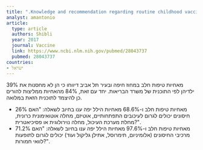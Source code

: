 ```yaml
---
title: ".Knowledge and recommendation regarding routine childhood vaccinations among pediatric healthcare providers in Israel"
analyst: amantonio
article:
  type: article
  authors: Shibli
  year: 2017
  journal: Vaccine
  link: https://www.ncbi.nlm.nih.gov/pubmed/28043737
  pubmed: 28043737
countries:
- ישראל
---
```


39% מאחיות טיפות חלב במחוז חיפה ובעיר תל אביב דיווחו כי הן לא מחסנות את ילדיהן לפי התוכנית של משרד הבריאות. יחד עם זאת, 84% מהאחיות ממליצות להורים כן להיצמד לתוכנית הזאת במלואה.
- 26% מאחיות טיפות חלב ו-68.6% מאחיות הילל יפה ענו בחיוב לשאלה: "האם חיסונים יכולים לגרום לעיכובים התפתחותיים, אוטיזם, מחלה אוטואימונית כרונית, מחלת מערכת העיכול, מחלה נוירולוגית או פסיכיאטרית?".
- 71.2% מאחיות טיפות חלב ו-97.6% מאחיות הילל יפה ענו בחיוב לשאלה: "האם מרכיבי החיסונים (אלומיניום, תימרוסל, אתילן גליקול ועוד) יכולים לגרום לתופעות לוואי חמורות?".

